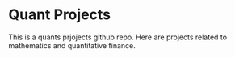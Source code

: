 # Quant Projects

This is a quants prjojects github repo. Here are projects related to mathematics and quantitative finance.